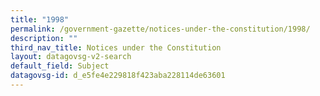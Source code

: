 ```yaml
---
title: "1998"
permalink: /government-gazette/notices-under-the-constitution/1998/
description: ""
third_nav_title: Notices under the Constitution
layout: datagovsg-v2-search
default_field: Subject
datagovsg-id: d_e5fe4e229818f423aba228114de63601
---
```


